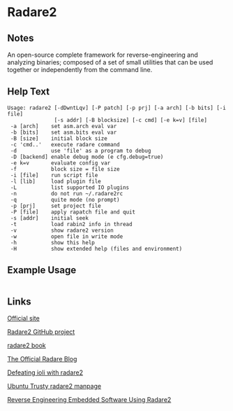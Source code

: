 # Radare2

Notes
-------
An open-source complete framework for reverse-engineering and analyzing binaries; composed of a set of small utilities that can be used together or independently from the command line.


Help Text
-------
```
Usage: radare2 [-dDwntLqv] [-P patch] [-p prj] [-a arch] [-b bits] [-i file]
               [-s addr] [-B blocksize] [-c cmd] [-e k=v] [file]
 -a [arch]    set asm.arch eval var
 -b [bits]    set asm.bits eval var
 -B [size]    initial block size
 -c 'cmd..'   execute radare command
 -d           use 'file' as a program to debug
 -D [backend] enable debug mode (e cfg.debug=true)
 -e k=v       evaluate config var
 -f           block size = file size
 -i [file]    run script file
 -l [lib]     load plugin file
 -L           list supported IO plugins
 -n           do not run ~/.radare2rc
 -q           quite mode (no prompt)
 -p [prj]     set project file
 -P [file]    apply rapatch file and quit
 -s [addr]    initial seek
 -t           load rabin2 info in thread
 -v           show radare2 version
 -w           open file in write mode
 -h           show this help
 -H           show extended help (files and environment)

```

Example Usage
-------


```

```

Links
-------
[Official site](http://www.radare.org/)

[Radare2 GitHub project](https://github.com/radare/radare2)

[radare2 book](http://maijin.github.io/radare2book/)

[The Official Radare Blog](http://radare.today/)

[Defeating ioli with radare2](http://dustri.org/b/defeating-ioli-with-radare2.html)

[Ubuntu Trusty radare2 manpage](http://manpages.ubuntu.com/manpages/trusty/en/man1/radare2.1.html)

[Reverse Engineering Embedded Software Using Radare2](https://github.com/pastcompute/lca2015-radare2-tutorial)

